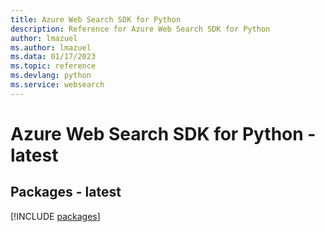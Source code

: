 ```yaml
---
title: Azure Web Search SDK for Python
description: Reference for Azure Web Search SDK for Python
author: lmazuel
ms.author: lmazuel
ms.data: 01/17/2023
ms.topic: reference
ms.devlang: python
ms.service: websearch
---
```

# Azure Web Search SDK for Python - latest
## Packages - latest
[!INCLUDE [packages](web-search-index.md)]